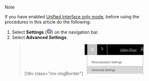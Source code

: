 > [!NOTE]
> If you have enabled [Unified Interface only mode](../admin/about-unified-interface.md#enable-unified-interface-in-dynamics-365-customer-engagement-on-premises), before using the procedures in this article do the following:
> 1. Select **Settings** (![Gear button.](../admin/media/selection-rule-gear-button.png "Gear button")) on the navigation bar. 
> 2. Select **Advanced Settings**.
>    > [!div class="mx-imgBorder"] 
>    > ![Advanced Settings.](../admin/media/uci-advanced-settings-small.png "Advanced Settings")